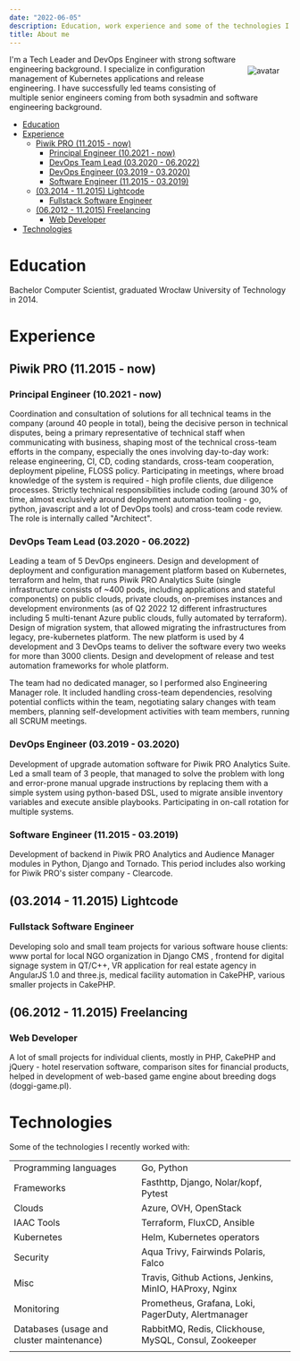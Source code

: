 ```yaml
---
date: "2022-06-05"
description: Education, work experience and some of the technologies I recently used
title: About me
---
```


<div>
<div class="avatar" style="float: right; margin: 20px;"><img src="/images/avatar.jpg" alt="avatar"></div> I'm a Tech Leader and DevOps Engineer with strong software engineering background. I specialize in configuration management of Kubernetes applications and release engineering. I have successfully led teams consisting of multiple senior engineers coming from both sysadmin and software engineering background.
</div>

- [Education](#education)
- [Experience](#experience)
  * [Piwik PRO (11.2015 - now)](#piwik-pro-112015---now)
    + [Principal Engineer (10.2021 - now)](#principal-engineer-102021---now)
    + [DevOps Team Lead (03.2020 - 06.2022)](#devops-team-lead-032020---062022)
    + [DevOps Engineer (03.2019 - 03.2020)](#devops-engineer-032019---032020)
    + [Software Engineer (11.2015 - 03.2019)](#software-engineer-112015---032019)
  * [(03.2014 - 11.2015) Lightcode](#032014---112015-lightcode)
    + [Fullstack Software Engineer](#fullstack-software-engineer)
  * [(06.2012 - 11.2015) Freelancing](#062012---112015-freelancing)
    + [Web Developer](#web-developer)
- [Technologies](#technologies)


# Education

Bachelor Computer Scientist, graduated Wrocław University of Technology in 2014.

# Experience

## Piwik PRO (11.2015 - now)

### Principal Engineer (10.2021 - now)

Coordination and consultation of solutions for all technical teams in the company (around 40 people in total), being the decisive person in technical disputes, being a primary representative of technical staff when communicating with business, shaping most of the technical cross-team efforts in the company, especially the ones involving day-to-day work: release engineering, CI, CD, coding standards, cross-team cooperation, deployment pipeline, FLOSS policy. Participating in meetings, where broad knowledge of the system is required - high profile clients, due diligence processes. Strictly technical responsibilities include coding (around 30% of time, almost exclusively around deployment automation tooling - go, python, javascript and a lot of DevOps tools) and cross-team code review. The role is internally called "Architect".

### DevOps Team Lead (03.2020 - 06.2022)

Leading a team of 5 DevOps engineers. Design and development of deployment and configuration management platform based on Kubernetes, terraform and helm, that runs Piwik PRO Analytics Suite (single infrastructure consists of ~400 pods, including applications and stateful components) on public clouds, private clouds, on-premises instances and development environments (as of Q2 2022 12 different infrastructures including 5 multi-tenant Azure public clouds, fully automated by terraform). Design of migration system, that allowed migrating the infrastructures from legacy, pre-kubernetes platform. The new platform is used by 4 development and 3 DevOps teams to deliver the software every two weeks for more than 3000 clients. Design and development of release and test automation frameworks for whole platform.

The team had no dedicated manager, so I performed also Engineering Manager role. It included handling cross-team dependencies, resolving potential conflicts within the team, negotiating salary changes with team members, planning self-development activities with team members, running all SCRUM meetings.

### DevOps Engineer (03.2019 - 03.2020)

Development of upgrade automation software for Piwik PRO Analytics Suite. Led a small team of 3 people, that managed to solve the problem with long and error-prone manual upgrade instructions by replacing them with a simple system using python-based DSL, used to migrate ansible inventory variables and execute ansible playbooks. Participating in on-call rotation for multiple systems.

### Software Engineer (11.2015 - 03.2019)

Development of backend in Piwik PRO Analytics and Audience Manager modules in Python, Django and Tornado. This period includes also working for Piwik PRO's sister company - Clearcode.

## (03.2014 - 11.2015) Lightcode

### Fullstack Software Engineer

Developing solo and small team projects for various software house clients: www portal for local NGO organization in Django CMS , frontend for digital signage system in QT/C++, VR application for real estate agency in AngularJS 1.0 and three.js, medical facility automation in CakePHP, various smaller projects in CakePHP.

## (06.2012 - 11.2015) Freelancing

### Web Developer

A lot of small projects for individual clients, mostly in PHP, CakePHP and jQuery - hotel reservation software, comparison sites for financial products, helped in development of web-based game engine about breeding dogs (doggi-game.pl).


# Technologies

Some of the technologies I recently worked with:

|              | |
|-----------------------------------|--------------------------------------------------------|
| Programming languages             | Go, Python                                             |
| Frameworks                        | Fasthttp, Django, Nolar/kopf, Pytest                           |
| Clouds                            | Azure, OVH, OpenStack                                  |
| IAAC Tools                        | Terraform, FluxCD, Ansible                                      |
| Kubernetes                        | Helm, Kubernetes operators                             |
| Security                          | Aqua Trivy, Fairwinds Polaris, Falco                   |
| Misc                              | Travis, Github Actions, Jenkins, MinIO, HAProxy, Nginx |
| Monitoring                        | Prometheus, Grafana, Loki, PagerDuty, Alertmanager     |
| Databases (usage and cluster maintenance) | RabbitMQ, Redis, Clickhouse, MySQL, Consul, Zookeeper  |
|              | |
